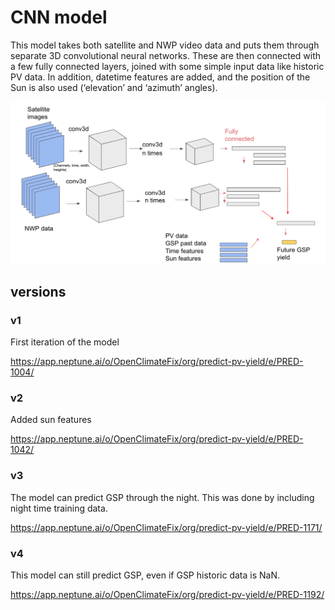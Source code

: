 # CNN model

This model takes both satellite and NWP video data and puts them through
separate 3D convolutional neural networks. These are then connected with
a few fully connected layers, joined with some simple input data like
historic PV data. In addition, datetime features are
added, and the position of the Sun is also used
(‘elevation’ and ‘azimuth’ angles).

![CNN](diagram.png)

## versions

### v1

First iteration of the model

https://app.neptune.ai/o/OpenClimateFix/org/predict-pv-yield/e/PRED-1004/

### v2

Added sun features

https://app.neptune.ai/o/OpenClimateFix/org/predict-pv-yield/e/PRED-1042/

### v3

The model can predict GSP through the night. This was done by including
night time training data.

https://app.neptune.ai/o/OpenClimateFix/org/predict-pv-yield/e/PRED-1171/

### v4

This model can still predict GSP, even if GSP historic data is NaN.

https://app.neptune.ai/o/OpenClimateFix/org/predict-pv-yield/e/PRED-1192/
